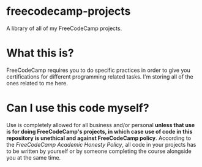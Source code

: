 # freecodecamp-projects
A library of all of my FreeCodeCamp projects. 

# What this is?
FreeCodeCamp requires you to do specific practices in order to give you certifications for different programming related tasks. I'm storing all of the ones related to me here.

# Can I use this code myself?
Use is completely allowed for all business and/or personal **unless that use is for doing FreeCodeCamp's projects, in which case use of code in this repository is unethical and against FreeCodeCamp policy**. According to the *FreeCodeCamp Academic Honesty Policy*, all code in your projects has to be written by yourself or by someone completing the course alongside you at the same time. 

